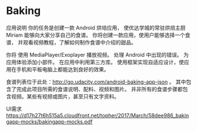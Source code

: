 # Baking
应用说明
你的任务是创建一款 Android 烘培应用，
使优达学城的常驻烘焙主厨 Miriam 能够向大家分享自己的食谱。
你将创建一款应用，使用户能够选择一个食谱，
并观看视频教程，了解如何制作食谱中介绍的甜品。

你将
使用 MediaPlayer/Exoplayer 播放视频。
处理 Android 中出现的错误。
为应用体验添加小部件。
在应用中利用第三方库。
使用框架实现自适应设计，使应用在手机和平板电脑上都能达到良好的效果。

食谱列表位于此处：http://go.udacity.com/android-baking-app-json 。
其中包含了完成此项目所需的食谱说明、配料、视频和图片。
并非所有的食谱步骤都包含视频。某些有视频或图片，甚至只有文字资料。

UI需求
https://d17h27t6h515a5.cloudfront.net/topher/2017/March/58dee986_bakingapp-mocks/bakingapp-mocks.pdf
